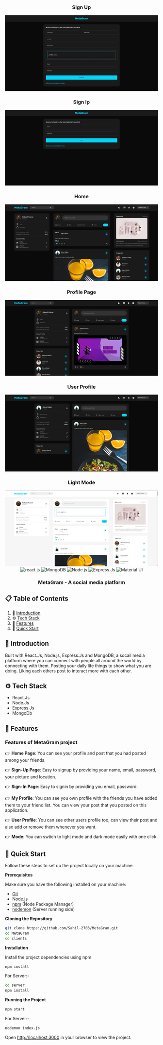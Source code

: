 <div align="center">
  

  <div>
    <h3>Sign Up</h3>
    <img src="./sample-images/signupMeta.png" alt="Sign-up">
    <h3>Sign Ip</h3>
    <img src="./sample-images/loginMeta.png" alt="Sign-In">
    <h3>Home</h3>
    <img src="./sample-images/homeMeta.png" alt="Home Page">
    <h3>Profile Page</h3>
    <img src="./sample-images/profileMeta.png" alt="My Profile">
    <h3>User Profile</h3>
    <img src="./sample-images/userProfileMeta.png" alt="User Profile">
    <h3>Light Mode</h3>
    <img src="./sample-images/lightmodeMeta.png" alt="Light Mode">
  </div>



  <div>
    <img src="https://img.shields.io/badge/react-%2320232a.svg?style=for-the-badge&logo=react&logoColor=%2361DAFB" alt="react.js" />
    <img src="https://img.shields.io/badge/MongoDB-%234ea94b.svg?style=for-the-badge&logo=mongodb&logoColor=white" alt="MongoDB" />
    <img src="https://img.shields.io/badge/node.js-6DA55F?style=for-the-badge&logo=node.js&logoColor=white" alt="Node.js" />
    <img src="https://img.shields.io/badge/express.js-%23404d59.svg?style=for-the-badge&logo=express&logoColor=%2361DAFB" alt="Express.Js" />
    <img src="https://img.shields.io/badge/Materail_UI-blue?style=for-the-badge" alt="Material UI" />
  </div>

  <h3 align="center">MetaGram - A social media platform</h3>

   
</div>

## 📋 <a name="table">Table of Contents</a>

1. 🤖 [Introduction](#introduction)
2. ⚙️ [Tech Stack](#tech-stack)
3. 🔋 [Features](#features)
4. 🤸 [Quick Start](#quick-start)


## <a name="introduction">🤖 Introduction</a>

Built with React.Js, Node.js, Express.Js and MongoDB, a socail media platform where you can connect with people all around the world by connecting with them. Posting your daily life things to show what you are doing. Liking each others post to interact more with each other.



## <a name="tech-stack">⚙️ Tech Stack</a>

- React.Js
- Node.Js
- Express.Js
- MongoDb


## <a name="features">🔋 Features</a>

### Features of MetaGram project


👉 **Home Page**: You can see your profile and post that you had posted among your friends.
  
👉 **Sign-Up Page**: Easy to signup by providing your name, email, password, your picture and location.

👉 **Sign-In Page**: Easy to signin by providing you email, password.

👉 **My Profile**: You can see you own profile with the friends you have added them to your friend list. You can view your post that you posted on this application.

👉 **User Profile**: You can see other users profile too, can view their post and also add or remove them whenever you want.

👉 **Mode**: You can swtich to light mode and dark mode easily with one click. 




## <a name="quick-start">🤸 Quick Start</a>

Follow these steps to set up the project locally on your machine.

**Prerequisites**

Make sure you have the following installed on your machine:

- [Git](https://git-scm.com/)
- [Node.js](https://nodejs.org/en)
- [npm](https://www.npmjs.com/) (Node Package Manager)
- [nodemon](https://nodemon.io/) (Server running side)

**Cloning the Repository**

```bash
git clone https://github.com/Sahil-2703/MetaGram.git
cd MetaGram
cd clients
```

**Installation**

Install the project dependencies using npm:

```bash
npm install
```

For Server:-

```bash
cd server 
npm install
```


**Running the Project**

```bash
npm start
```

For Server:-

```bash
nodemon index.js
```

Open [http://localhost:3000](http://localhost:3000) in your browser to view the project.

